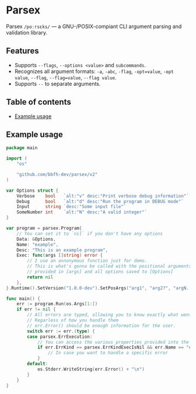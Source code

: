 # Parsex

Parsex `/pɑːrsɛks/` — a GNU-/POSIX-compiant CLI argument parsing and validation library.

## Features

- Supports `--flags`, `--options <value>` and `subcommands`.
- Recognizes all argument formats: `-a`, `-abc`, `-flag`, `-opt=value`, `-opt value`, `--flag`, `--flag=value`, `--flag value`.
- Supports `--` to separate arguments.

## Table of contents

<!-- vim-markdown-toc GFM -->

* [Example usage](#example-usage)

<!-- vim-markdown-toc -->

## Example usage

```go
package main

import (
    "os"

    "github.com/bbfh-dev/parsex/v2"
)

var Options struct {
    Verbose    bool   `alt:"v" desc:"Print verbose debug information"`
    Debug      bool   `alt:"d" desc:"Run the program in DEBUG mode"`
    Input      string `desc:"Some input file"`
    SomeNumber int    `alt:"N" desc:"A valid integer"`
}

var program = parsex.Program{
    // You can set it to `nil` if you don't have any options
    Data: &Options,
    Name: "example",
    Desc: "This is an example program",
    Exec: func(args []string) error {
        // I use an annonymous function just for demo.
        // This is what's gonna be called with the positional arguments
        // provided in [args] and all options saved to [Options]
        return nil
    },
}.Runtime().SetVersion("1.0.0-dev").SetPosArgs("arg1", "arg2?", "argN...")

func main() {
    err := program.Run(os.Args[1:])
    if err != nil {
        // All errors are typed, allowing you to know exactly what went wrong.
        // Regarless of how you handle them
        // err.Error() should be enough information for the user.
        switch err := err.(type) {
        case parsex.ErrExecution:
            // You can access the various properties provided into the error
            if err.ErrKind == parsex.ErrKindExecIsNil && err.Name == "example" {
                // In case you want to handle a specific error
            }
        default:
            os.Stderr.WriteString(err.Error() + "\n")
        }
    }
}
```
